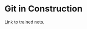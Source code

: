 # Git in Construction

Link to [trained nets](https://drive.google.com/file/d/1guL_K_ITQtkVt9_QHakpSE2nB44z9EP6/view?usp=sharing).
